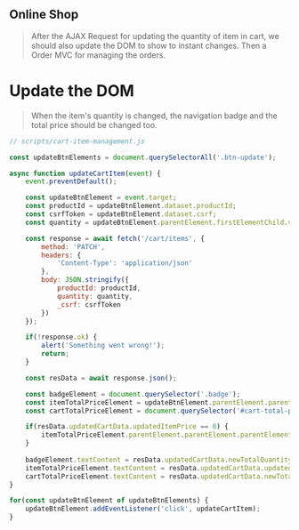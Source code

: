 ## Online Shop
> After the AJAX Request for updating the quantity of item in cart, we should also update the DOM to show to instant changes. Then a Order MVC for managing the orders.

# Update the DOM
> When the item's quantity is changed, the navigation badge and the total price should be changed too.
```js
// scripts/cart-item-management.js

const updateBtnElements = document.querySelectorAll('.btn-update');

async function updateCartItem(event) {
    event.preventDefault();

    const updateBtnElement = event.target;
    const productId = updateBtnElement.dataset.productId;
    const csrfToken = updateBtnElement.dataset.csrf;
    const quantity = updateBtnElement.parentElement.firstElementChild.value;

    const response = await fetch('/cart/items', {
        method: 'PATCH',
        headers: {
            'Content-Type': 'application/json'
        },
        body: JSON.stringify({
            productId: productId,
            quantity: quantity,
            _csrf: csrfToken
        })
    });

    if(!response.ok) {
        alert('Something went wrong!');
        return;
    }

    const resData = await response.json();

    const badgeElement = document.querySelector('.badge');
    const itemTotalPriceElement = updateBtnElement.parentElement.parentElement.querySelector('.total-item-price');
    const cartTotalPriceElement = document.querySelector('#cart-total-price span');

    if(resData.updatedCartData.updatedItemPrice == 0) {
        itemTotalPriceElement.parentElement.parentElement.parentElement.remove();
    }
    
    badgeElement.textContent = resData.updatedCartData.newTotalQuantity;
    itemTotalPriceElement.textContent = resData.updatedCartData.updatedItemPrice;
    cartTotalPriceElement.textContent = resData.updatedCartData.newTotalPrice.toFixed(2);
}

for(const updateBtnElement of updateBtnElements) {
    updateBtnElement.addEventListener('click', updateCartItem);
}
```


